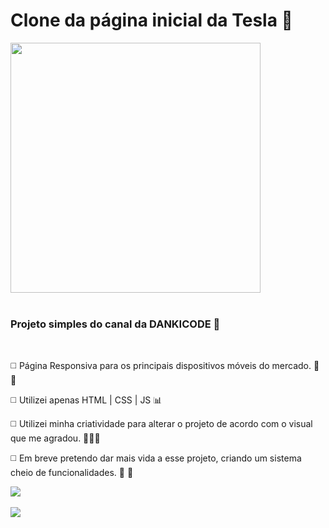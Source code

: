 # Clone da página inicial da Tesla  🚀 <br>

<img align="center" width="400" src="https://logodownload.org/wp-content/uploads/2020/07/tesla-logo-1.png"/><br><br>

<h3>Projeto simples do canal da DANKICODE  💜 </h3><br>


◻️ Página Responsiva para os principais dispositivos móveis do mercado. 📱 📐  

◻️ Utilizei apenas HTML | CSS | JS  📊 

◻️ Utilizei minha criatividade para alterar o projeto de acordo com o visual que me agradou.  👨🏾‍🎨  <br>

◻️ Em breve pretendo dar mais vida a esse projeto, criando um sistema cheio de funcionalidades. 🤖 💞 <br>

<a href="https://home-tesla.netlify.app/">
<img width="" align="center" src="https://camo.githubusercontent.com/9b4f32f079772e1d06a8ac88091cc4050801eafbf0e3d4c05e6e034017188619/68747470733a2f2f7265732e636c6f7564696e6172792e636f6d2f6c756b656d6f72616c65732f696d6167652f75706c6f61642f76313539393738353331392f726561646d655f6c6f676f732f64656d6f5f6f6e5f6e65746c6966795f756d6a6d63682e706e67"/></a><br>
<br>
<img src="https://i.ibb.co/YNhxx4x/tesla-gif.gif"/>
